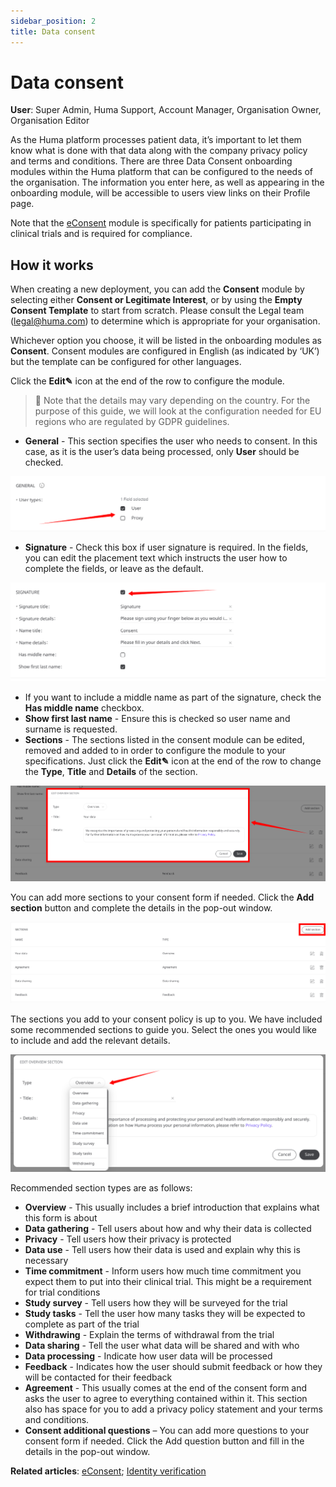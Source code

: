 ```yaml
---
sidebar_position: 2
title: Data consent 
---
```

# Data consent
**User**: Super Admin, Huma Support, Account Manager, Organisation Owner, Organisation Editor

As the Huma platform processes patient data, it’s important to let them know what is done with that data along with the company privacy policy and terms and conditions. There are three Data Consent onboarding modules within the Huma platform that can be configured to the needs of the organisation. The information you enter here, as well as appearing in the onboarding module, will be accessible to users view links on their Profile page.  

Note that the [eConsent](./econsent.md) module is specifically for patients participating in clinical trials and is required for compliance.
## How it works​
When creating a new deployment, you can add the **Consent** module by selecting either **Consent or Legitimate Interest**, or by using the **Empty Consent Template** to start from scratch. Please consult the Legal team (legal@huma.com) to determine which is appropriate for your organisation.

Whichever option you choose, it will be listed in the onboarding modules as **Consent**. Consent modules are configured in English (as indicated by ‘UK’) but the template can be configured for other languages.

Click the **Edit✎** icon at the end of the row to configure the module.

> 📘 Note that the details may vary depending on the country. For the purpose of this guide, we will look at the configuration needed for EU regions who are regulated by GDPR guidelines.

- **General** - This section specifies the user who needs to consent. In this case, as it is the user’s data being processed, only **User** should be checked.

![image](./assets/DataConsent01.png)

- **Signature** - Check this box if user signature is required. In the fields, you can edit the placement text which instructs the user how to complete the fields, or leave as the default. 

![image](./assets/DataConsent02.png)

- If you want to include a middle name as part of the signature, check the **Has middle name** checkbox. 
- **Show first last name** - Ensure this is checked so user name and surname is requested.
- **Sections** - The sections listed in the consent module can be edited, removed and added to in order to configure the module to your specifications. Just click the **Edit✎** icon at the end of the row to change the **Type**, **Title** and **Details** of the section.

![image](./assets/DataConsent03.png)

You can add more sections to your consent form if needed. Click the **Add section** button and complete the details in the pop-out window.

![image](./assets/DataConsent04.png)

The sections you add to your consent policy is up to you. We have included some recommended sections to guide you. Select the ones you would like to include and add the relevant details. 

![image](./assets/DataConsent05.png)

Recommended section types are as follows:
   
   - **Overview** - This usually includes a brief introduction that explains what this form is about
   - **Data gathering** - Tell users about how and why their data is collected 
   - **Privacy** - Tell users how their privacy is protected
   - **Data use** - Tell users how their data is used and explain why this is necessary
   - **Time commitment** - Inform users how much time commitment you expect them to put into their clinical trial. This might be a requirement for trial conditions  
   - **Study survey** - Tell users how they will be surveyed for the trial
   - **Study tasks** - Tell the user how many tasks they will be expected to complete as part of the trial
   - **Withdrawing** - Explain the terms of withdrawal from the trial
   - **Data sharing** - Tell the user what data will be shared and with who
   - **Data processing** - Indicate how user data will be processed
   - **Feedback** - Indicates how the user should submit feedback or how they will be contacted for their feedback
   - **Agreement** - This usually comes at the end of the consent form and asks the user to agree to everything contained within it. This section also has space for you to add a privacy policy statement and your terms and conditions.
- **Consent additional questions** – You can add more questions to your consent form if needed. Click the Add question button and fill in the details in the pop-out window.

**Related articles**: [eConsent](./econsent.md); [Identity verification](./identity-verification.md)
